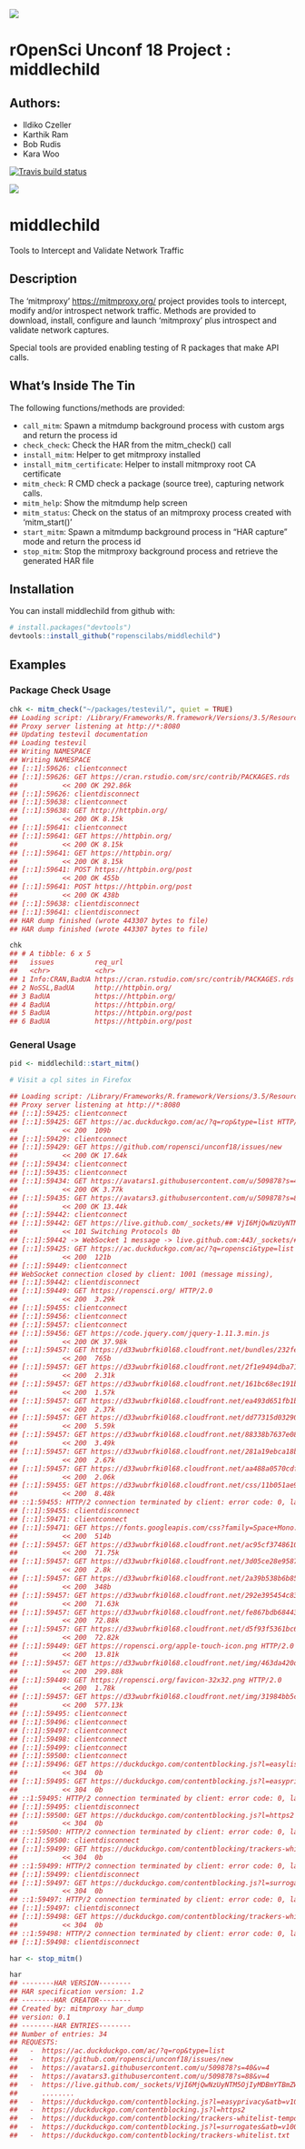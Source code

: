 
![](./man/figures/mitm.png)

# rOpenSci Unconf 18 Project : middlechild

## Authors:

  - Ildiko Czeller
  - Karthik Ram
  - Bob Rudis
  - Kara Woo

<!-- README.md is generated from README.Rmd. Please edit that file -->

[![Travis build
status](https://travis-ci.org/ropenscilabs/middlechild.svg?branch=master)](https://travis-ci.org/ropenscilabs/middlechild)

![](middle_child_hex.png)

# middlechild

Tools to Intercept and Validate Network Traffic

## Description

The ‘mitmproxy’ <https://mitmproxy.org/> project provides tools to
intercept, modify and/or introspect network traffic. Methods are
provided to download, install, configure and launch ‘mitmproxy’ plus
introspect and validate network captures.

Special tools are provided enabling testing of R packages that make API
calls.

## What’s Inside The Tin

The following functions/methods are provided:

  - `call_mitm`: Spawn a mitmdump background process with custom args
    and return the process id
  - `check_check`: Check the HAR from the mitm\_check() call
  - `install_mitm`: Helper to get mitmproxy installed
  - `install_mitm_certificate`: Helper to install mitmproxy root CA
    certificate
  - `mitm_check`: R CMD check a package (source tree), capturing network
    calls.
  - `mitm_help`: Show the mitmdump help screen
  - `mitm_status`: Check on the status of an mitmproxy process created
    with ‘mitm\_start()’
  - `start_mitm`: Spawn a mitmdump background process in “HAR capture”
    mode and return the process id
  - `stop_mitm`: Stop the mitmproxy background process and retrieve the
    generated HAR file

## Installation

You can install middlechild from github with:

``` r
# install.packages("devtools")
devtools::install_github("ropenscilabs/middlechild")
```

## Examples

### Package Check Usage

``` r
chk <- mitm_check("~/packages/testevil/", quiet = TRUE)
## Loading script: /Library/Frameworks/R.framework/Versions/3.5/Resources/library/middlechild/mitm/har_dump.py
## Proxy server listening at http://*:8080
## Updating testevil documentation
## Loading testevil
## Writing NAMESPACE
## Writing NAMESPACE
## [::1]:59626: clientconnect
## [::1]:59626: GET https://cran.rstudio.com/src/contrib/PACKAGES.rds
##           << 200 OK 292.86k
## [::1]:59626: clientdisconnect
## [::1]:59638: clientconnect
## [::1]:59638: GET http://httpbin.org/
##           << 200 OK 8.15k
## [::1]:59641: clientconnect
## [::1]:59641: GET https://httpbin.org/
##           << 200 OK 8.15k
## [::1]:59641: GET https://httpbin.org/
##           << 200 OK 8.15k
## [::1]:59641: POST https://httpbin.org/post
##           << 200 OK 455b
## [::1]:59641: POST https://httpbin.org/post
##           << 200 OK 438b
## [::1]:59638: clientdisconnect
## [::1]:59641: clientdisconnect
## HAR dump finished (wrote 443307 bytes to file)
## HAR dump finished (wrote 443307 bytes to file)

chk
## # A tibble: 6 x 5
##   issues          req_url                                           method status_code user_agent     
##   <chr>           <chr>                                             <chr>        <int> <chr>          
## 1 Info:CRAN,BadUA https://cran.rstudio.com/src/contrib/PACKAGES.rds GET            200 R (3.5.0 x86_6…
## 2 NoSSL,BadUA     http://httpbin.org/                               GET            200 libcurl/7.54.0…
## 3 BadUA           https://httpbin.org/                              GET            200 libcurl/7.54.0…
## 4 BadUA           https://httpbin.org/                              GET            200 #rstats testev…
## 5 BadUA           https://httpbin.org/post                          POST           200 #rstats testev…
## 6 BadUA           https://httpbin.org/post                          POST           200 libcurl/7.54.0…
```

### General Usage

``` r
pid <- middlechild::start_mitm()

# Visit a cpl sites in Firefox

## Loading script: /Library/Frameworks/R.framework/Versions/3.5/Resources/library/middlechild/mitm/har_dump.py
## Proxy server listening at http://*:8080
## [::1]:59425: clientconnect
## [::1]:59425: GET https://ac.duckduckgo.com/ac/?q=rop&type=list HTTP/2.0
##           << 200  109b
## [::1]:59429: clientconnect
## [::1]:59429: GET https://github.com/ropensci/unconf18/issues/new
##           << 200 OK 17.64k
## [::1]:59434: clientconnect
## [::1]:59435: clientconnect
## [::1]:59434: GET https://avatars1.githubusercontent.com/u/509878?s=40&v=4
##           << 200 OK 3.77k
## [::1]:59435: GET https://avatars3.githubusercontent.com/u/509878?s=88&v=4
##           << 200 OK 13.44k
## [::1]:59442: clientconnect
## [::1]:59442: GET https://live.github.com/_sockets/## VjI6MjQwNzUyNTM5OjIyMDBmYTBmZWE4N2IzOTUyNWVhMTIyMDI5MjY3YTUxMmQ0MWJlYWU1MmE3ZDVhN2ZkYjRhN2U1ZmRlNjAzNDQ=--63b12616e16d863f969a0a969d7407cb70274c66
##           << 101 Switching Protocols 0b
## [::1]:59442 -> WebSocket 1 message -> live.github.com:443/_sockets/## VjI6MjQwNzUyNTM5OjIyMDBmYTBmZWE4N2IzOTUyNWVhMTIyMDI5MjY3YTUxMmQ0MWJlYWU1MmE3ZDVhN2ZkYjRhN2U1ZmRlNjAzNDQ=--63b12616e16d863f969a0a969d7407cb70274c66
## [::1]:59425: GET https://ac.duckduckgo.com/ac/?q=ropensci&type=list HTTP/2.0
##           << 200  121b
## [::1]:59449: clientconnect
## WebSocket connection closed by client: 1001 (message missing), 
## [::1]:59442: clientdisconnect
## [::1]:59449: GET https://ropensci.org/ HTTP/2.0
##           << 200  3.29k
## [::1]:59455: clientconnect
## [::1]:59456: clientconnect
## [::1]:59457: clientconnect
## [::1]:59456: GET https://code.jquery.com/jquery-1.11.3.min.js
##           << 200 OK 37.98k
## [::1]:59457: GET https://d33wubrfki0l68.cloudfront.net/bundles/232fec499deadbe0eed98f0aab215c247b6e01e4.js HTTP/2.0
##           << 200  765b
## [::1]:59457: GET https://d33wubrfki0l68.cloudfront.net/2f1e9494dba713366f999f9e65edc19d917afb18/35faf/img/access.svg HTTP/2.0
##           << 200  2.31k
## [::1]:59457: GET https://d33wubrfki0l68.cloudfront.net/161bc68ec191b312a366ac13b370622bdebf82ce/f833f/img/dataviz.svg HTTP/2.0
##           << 200  1.57k
## [::1]:59457: GET https://d33wubrfki0l68.cloudfront.net/ea493d651fb1be3bc035e94bb1db9f1e2cdb6142/666a2/img/community.svg HTTP/2.0
##           << 200  2.37k
## [::1]:59457: GET https://d33wubrfki0l68.cloudfront.net/dd77315d03290f3570cc09a3b68ea83c09192e72/286f1/img/numfocus.png HTTP/2.0
##           << 200  5.59k
## [::1]:59457: GET https://d33wubrfki0l68.cloudfront.net/88338b7637e084df5c43e7a9e6293719dbaf10e2/30903/img/icon_lettering_white.svg HTTP/2.0
##           << 200  3.49k
## [::1]:59457: GET https://d33wubrfki0l68.cloudfront.net/281a19ebca18b88e8f5666209d827a184aa4e2c1/7c1d4/img/share.svg HTTP/2.0
##           << 200  2.67k
## [::1]:59457: GET https://d33wubrfki0l68.cloudfront.net/aa488a0570cdf44d956942df324bb26cba77c4a2/3919e/img/icon_short_white.svg HTTP/2.0
##           << 200  2.06k
## [::1]:59455: GET https://d33wubrfki0l68.cloudfront.net/css/11b051ae9bd7260e76a56da174785de70763d2e7/css/style-new.css HTTP/2.0
##           << 200  8.48k
## ::1:59455: HTTP/2 connection terminated by client: error code: 0, last stream id: 0, additional data: None
## [::1]:59455: clientdisconnect
## [::1]:59471: clientconnect
## [::1]:59471: GET https://fonts.googleapis.com/css?family=Space+Mono:400,400i,700,700i HTTP/2.0
##           << 200  514b
## [::1]:59457: GET https://d33wubrfki0l68.cloudfront.net/ac95cf374861022e59fd7415650c8a57dda2590d/95d8a/css/fonts/proxima-nova-semibold.woff2 ## HTTP/2.0
##           << 200  71.75k
## [::1]:59457: GET https://d33wubrfki0l68.cloudfront.net/3d05ce28e95874ec7ea1a8be5be16af41d45725b/72414/css/fonts/ropensci.woff HTTP/2.0
##           << 200  2.8k
## [::1]:59457: GET https://d33wubrfki0l68.cloudfront.net/2a39b538b6b85e6e5627049fbb01a5a93cace89d/86a25/img/email.svg HTTP/2.0
##           << 200  348b
## [::1]:59457: GET https://d33wubrfki0l68.cloudfront.net/292e395454c838de5753afe96773358777a6794f/eb013/css/fonts/proxima-nova-regular.woff2 ## HTTP/2.0
##           << 200  71.63k
## [::1]:59457: GET https://d33wubrfki0l68.cloudfront.net/fe867bdb6844368b81ad5d141b0653995128ee86/54fc5/css/fonts/proxima-nova-bold.woff2 HTTP/2.0
##           << 200  72.88k
## [::1]:59457: GET https://d33wubrfki0l68.cloudfront.net/d5f93f5361bc6162c17c43214bfe408a3c0fbc8d/4e296/css/fonts/proxima-nova-regular-italic.woff2 ## HTTP/2.0
##           << 200  72.82k
## [::1]:59449: GET https://ropensci.org/apple-touch-icon.png HTTP/2.0
##           << 200  13.81k
## [::1]:59457: GET https://d33wubrfki0l68.cloudfront.net/img/463da420d885e0fc6a041fd9d3ec0ca90f5da22e/bg_community.png HTTP/2.0
##           << 200  299.88k
## [::1]:59449: GET https://ropensci.org/favicon-32x32.png HTTP/2.0
##           << 200  1.78k
## [::1]:59457: GET https://d33wubrfki0l68.cloudfront.net/img/31984bb5c28e7a3fbc0500242b8cd59bb2e800d6/hero_bg.jpg HTTP/2.0
##           << 200  577.13k
## [::1]:59495: clientconnect
## [::1]:59496: clientconnect
## [::1]:59497: clientconnect
## [::1]:59498: clientconnect
## [::1]:59499: clientconnect
## [::1]:59500: clientconnect
## [::1]:59496: GET https://duckduckgo.com/contentblocking.js?l=easylist&atb=v100-7__&set_atb=v117-7 HTTP/2.0
##           << 304  0b
## [::1]:59495: GET https://duckduckgo.com/contentblocking.js?l=easyprivacy&atb=v100-7__&set_atb=v117-7 HTTP/2.0
##           << 304  0b
## ::1:59495: HTTP/2 connection terminated by client: error code: 0, last stream id: 0, additional data: None
## [::1]:59495: clientdisconnect
## [::1]:59500: GET https://duckduckgo.com/contentblocking.js?l=https2 HTTP/2.0
##           << 304  0b
## ::1:59500: HTTP/2 connection terminated by client: error code: 0, last stream id: 0, additional data: None
## [::1]:59500: clientdisconnect
## [::1]:59499: GET https://duckduckgo.com/contentblocking/trackers-whitelist-temporary.txt HTTP/2.0
##           << 304  0b
## ::1:59499: HTTP/2 connection terminated by client: error code: 0, last stream id: 0, additional data: None
## [::1]:59499: clientdisconnect
## [::1]:59497: GET https://duckduckgo.com/contentblocking.js?l=surrogates&atb=v100-7__&set_atb=v117-7 HTTP/2.0
##           << 304  0b
## ::1:59497: HTTP/2 connection terminated by client: error code: 0, last stream id: 0, additional data: None
## [::1]:59497: clientdisconnect
## [::1]:59498: GET https://duckduckgo.com/contentblocking/trackers-whitelist.txt HTTP/2.0
##           << 304  0b
## ::1:59498: HTTP/2 connection terminated by client: error code: 0, last stream id: 0, additional data: None
## [::1]:59498: clientdisconnect

har <- stop_mitm()

har
## --------HAR VERSION-------- 
## HAR specification version: 1.2 
## --------HAR CREATOR-------- 
## Created by: mitmproxy har_dump 
## version: 0.1 
## --------HAR ENTRIES-------- 
## Number of entries: 34 
## REQUESTS: 
##   -  https://ac.duckduckgo.com/ac/?q=rop&type=list 
##   -  https://github.com/ropensci/unconf18/issues/new 
##   -  https://avatars1.githubusercontent.com/u/509878?s=40&v=4 
##   -  https://avatars3.githubusercontent.com/u/509878?s=88&v=4 
##   -  https://live.github.com/_sockets/VjI6MjQwNzUyNTM5OjIyMDBmYTBmZW... 
##      ........ 
##   -  https://duckduckgo.com/contentblocking.js?l=easyprivacy&atb=v10... 
##   -  https://duckduckgo.com/contentblocking.js?l=https2 
##   -  https://duckduckgo.com/contentblocking/trackers-whitelist-tempo... 
##   -  https://duckduckgo.com/contentblocking.js?l=surrogates&atb=v100... 
##   -  https://duckduckgo.com/contentblocking/trackers-whitelist.txt 
```
